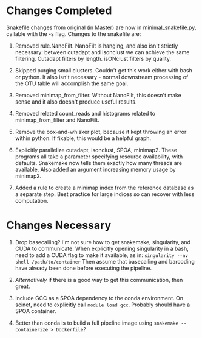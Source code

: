 # Changes Completed
Snakefile changes from original (in Master) are now in minimal_snakefile.py, callable with the -s flag. Changes to the snakefile are:

1. Removed rule.NanoFilt. NanoFilt is hanging, and also isn't strictly necessary: between cutadapt and isonclust we can achieve the same filtering. Cutadapt filters by length. isONclust filters by quality.
2. Skipped purging small clusters. Couldn't get this work either with bash or python. It also isn't necessary - normal downstream processing of the OTU table will accomplish the same goal.
3. Removed minimap_from_filter. Without NanoFilt, this doesn't make sense and it also doesn't produce useful results.
4. Removed related count_reads and histograms related to minimap_from_filter and NanoFilt.
5. Remove the box-and-whisker plot, because it kept throwing an error within python. If fixable, this would be a helpful graph.
6. Explicitly parallelize cutadapt, isonclust, SPOA, minimap2. These programs all take a parameter specifying resource availability, with defaults. Snakemake now tells them exactly how many threads are available. Also added an argument increasing memory usage by minimap2.

7. Added a rule to create a minimap index from the reference database as a separate step. Best practice for large indices so can recover with less computation.


# Changes Necessary

1. Drop basecalling? I'm not sure how to get snakemake, singularity, and CUDA to communicate. When explicitly opening singularity in a bash, need to add a CUDA flag to make it available, as in:
```singularity --nv shell /path/to/container```
Then assume that basecalling and barcoding have already been done before executing the pipeline. 
2. *Alternatively* if there is a good way to get this communication, then great.

2. Include GCC as a SPOA dependency to the conda environment. On scinet, need to explicitly call `module load gcc`. Probably should have a SPOA container.

3. Better than conda is to build a full pipeline image using `snakemake --containerize > Dockerfile`?
